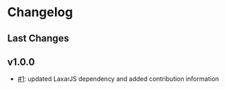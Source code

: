# Changelog

## Last Changes


## v1.0.0

- [#1](https://github.com/LaxarJS/ax-json-form-control/issues/1): updated LaxarJS dependency and added contribution information

